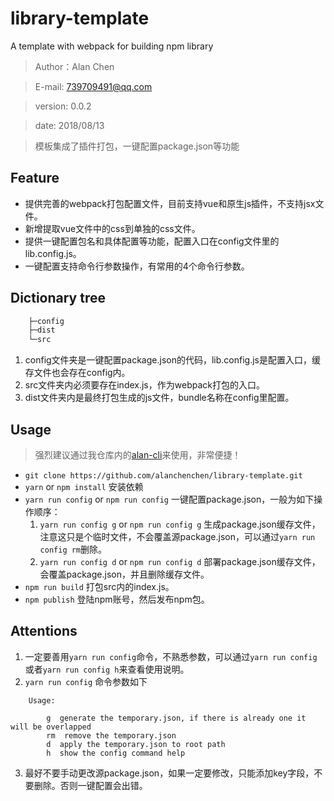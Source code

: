 # library-template
A template with webpack for building npm library
> Author：Alan Chen

> E-mail: 739709491@qq.com

> version: 0.0.2

> date: 2018/08/13

> 模板集成了插件打包，一键配置package.json等功能

## Feature
* 提供完善的webpack打包配置文件，目前支持vue和原生js插件，不支持jsx文件。
* 新增提取vue文件中的css到单独的css文件。
* 提供一键配置包名和具体配置等功能，配置入口在config文件里的lib.config.js。
* 一键配置支持命令行参数操作，有常用的4个命令行参数。

## Dictionary tree
``` bash
    ├─config
    ├─dist
    └─src
```
1. config文件夹是一键配置package.json的代码，lib.config.js是配置入口，缓存文件也会存在config内。
2. src文件夹内必须要存在index.js，作为webpack打包的入口。
3. dist文件夹内是最终打包生成的js文件，bundle名称在config里配置。

## Usage
> 强烈建议通过我仓库内的[alan-cli](https://github.com/alanchenchen/alan-cli)来使用，非常便捷！
* `git clone https://github.com/alanchenchen/library-template.git`
* `yarn` or `npm install` 安装依赖
* `yarn run config` or `npm run config` 一键配置package.json，一般为如下操作顺序：
    1. `yarn run config g` or `npm run config g` 生成package.json缓存文件，注意这只是个临时文件，不会覆盖源package.json，可以通过`yarn run config rm`删除。
    2. `yarn run config d` or `npm run config d` 部署package.json缓存文件，会覆盖package.json，并且删除缓存文件。
* `npm run build` 打包src内的index.js。
* `npm publish` 登陆npm账号，然后发布npm包。

## Attentions
1. 一定要善用`yarn run config`命令，不熟悉参数，可以通过`yarn run config`或者`yarn run config h`来查看使用说明。
2. `yarn run config` 命令参数如下
``` 
    Usage:

        g  generate the temporary.json, if there is already one it will be overlapped
        rm  remove the temporary.json
        d  apply the temporary.json to root path
        h  show the config command help
```
3. 最好不要手动更改源package.json，如果一定要修改，只能添加key字段，不要删除。否则一键配置会出错。

